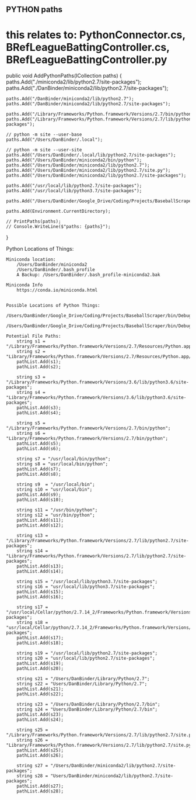 
## PYTHON paths
# this relates to: PythonConnector.cs, BRefLeagueBattingController.cs, BRefLeagueBattingController.py




public void AddPythonPaths(ICollection<string> paths)
{
    paths.Add("./miniconda2/lib/python2.7/site-packages");
    paths.Add("./DanBinder/miniconda2/lib/python2.7/site-packages");

    paths.Add("/DanBinder/miniconda2/lib/python2.7");
    paths.Add("/DanBinder/miniconda2/lib/python2.7/site-packages");

    paths.Add("/Library/Frameworks/Python.framework/Versions/2.7/bin/python2.7");
    paths.Add("/Library/Frameworks/Python.framework/Versions/2.7/lib/python2.7/site-packages");

    // python -m site --user-base
    paths.Add("/Users/DanBinder/.local");

    // python -m site --user-site
    paths.Add("/Users/DanBinder/.local/lib/python2.7/site-packages");
    paths.Add("/Users/DanBinder/miniconda2/bin/python");
    paths.Add("/Users/DanBinder/miniconda2/lib/python2.7");
    paths.Add("/Users/DanBinder/miniconda2/lib/python2.7/site.py");
    paths.Add("/Users/DanBinder/miniconda2/lib/python2.7/site-packages");

    paths.Add("/usr/local/lib/python2.7/site-packages");
    paths.Add("/usr/local/lib/python3.7/site-packages");

    paths.Add("/Users/DanBinder/Google_Drive/Coding/Projects/BaseballScraper/Controllers/BaseballReferenceControllers/BRefLeagueBattingController.py");

    paths.Add(Environment.CurrentDirectory);

    // PrintPaths(paths);
    // Console.WriteLine($"paths: {paths}");
}



Python Locations of Things:

    Miniconda location:
        /Users/DanBinder/miniconda2
        /Users/DanBinder/.bash_profile
        A Backup: /Users/DanBinder/.bash_profile-miniconda2.bak

    Miniconda Info
        https://conda.io/miniconda.html


    Possible Locations of Python Things:
        /Users/DanBinder/Google_Drive/Coding/Projects/BaseballScraper/bin/Debug/netcoreapp2.1/Lib
        /Users/DanBinder/Google_Drive/Coding/Projects/BaseballScraper/bin/Debug/netcoreapp2.1/DLLs

    Potential File Paths:
        string s1 = "/Library/Frameworks/Python.framework/Versions/2.7/Resources/Python.app/Contents/MacOS/Python";
        string s2 = "Library/Frameworks/Python.framework/Versions/2.7/Resources/Python.app/Contents/MacOS/Python";
        pathList.Add(s1);
        pathList.Add(s2);

        string s3 = "/Library/Frameworks/Python.framework/Versions/3.6/lib/python3.6/site-packages";
        string s4 = "Library/Frameworks/Python.framework/Versions/3.6/lib/python3.6/site-packages";
        pathList.Add(s3);
        pathList.Add(s4);

        string s5 = "/Library/Frameworks/Python.framework/Versions/2.7/bin/python";
        string s6 = "Library/Frameworks/Python.framework/Versions/2.7/bin/python";
        pathList.Add(s5);
        pathList.Add(s6);

        string s7 = "/usr/local/bin/python";
        string s8 = "usr/local/bin/python";
        pathList.Add(s7);
        pathList.Add(s8);

        string s9  = "/usr/local/bin";
        string s10 = "usr/local/bin";
        pathList.Add(s9);
        pathList.Add(s10);

        string s11 = "/usr/bin/python";
        string s12 = "usr/bin/python";
        pathList.Add(s11);
        pathList.Add(s12);

        string s13 = "/Library/Frameworks/Python.framework/Versions/2.7/lib/python2.7/site-packages";
        string s14 = "Library/Frameworks/Python.framework/Versions/2.7/lib/python2.7/site-packages";
        pathList.Add(s13);
        pathList.Add(s14);

        string s15 = "/usr/local/lib/python3.7/site-packages";
        string s16 = "usr/local/lib/python3.7/site-packages";
        pathList.Add(s15);
        pathList.Add(s16);

        string s17 = "/usr/local/Cellar/python/2.7.14_2/Frameworks/Python.framework/Versions/2.7/lib/python2.7/site-packages";
        string s18 = "usr/local/Cellar/python/2.7.14_2/Frameworks/Python.framework/Versions/2.7/lib/python2.7/site-packages";
        pathList.Add(s17);
        pathList.Add(s18);

        string s19 = "/usr/local/lib/python2.7/site-packages";
        string s20 = "usr/local/lib/python2.7/site-packages";
        pathList.Add(s19);
        pathList.Add(s20);

        string s21 = "/Users/DanBinder/Library/Python/2.7";
        string s22 = "Users/DanBinder/Library/Python/2.7";
        pathList.Add(s21);
        pathList.Add(s22);

        string s23 = "/Users/DanBinder/Library/Python/2.7/bin";
        string s24 = "Users/DanBinder/Library/Python/2.7/bin";
        pathList.Add(s23);
        pathList.Add(s24);

        string s25 = "/Library/Frameworks/Python.framework/Versions/2.7/lib/python2.7/site.py";
        string s26 = "Library/Frameworks/Python.framework/Versions/2.7/lib/python2.7/site.py";
        pathList.Add(s25);
        pathList.Add(s26);

        string s27 = "/Users/DanBinder/miniconda2/lib/python2.7/site-packages";
        string s28 = "Users/DanBinder/miniconda2/lib/python2.7/site-packages";
        pathList.Add(s27);
        pathList.Add(s28);
